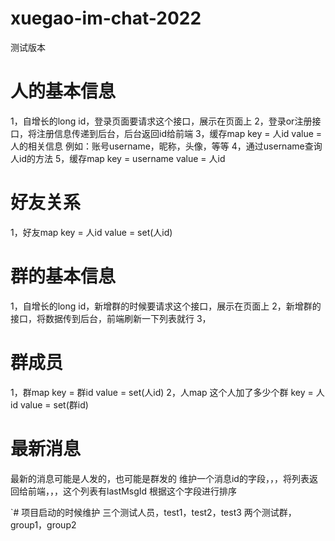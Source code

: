# xuegao-im-chat-2022

测试版本
# 人的基本信息
1，自增长的long id，登录页面要请求这个接口，展示在页面上
2，登录or注册接口，将注册信息传递到后台，后台返回id给前端
3，缓存map
    key = 人id
    value = 人的相关信息
    例如：账号username，昵称，头像，等等
4，通过username查询人id的方法
5，缓存map
    key = username
    value = 人id

# 好友关系
1，好友map
    key = 人id
    value = set(人id)

# 群的基本信息
1，自增长的long id，新增群的时候要请求这个接口，展示在页面上
2，新增群的接口，将数据传到后台，前端刷新一下列表就行
3，

# 群成员
1，群map
    key = 群id
    value = set(人id)
2，人map
    这个人加了多少个群
    key = 人id
    value = set(群id)

# 最新消息
最新的消息可能是人发的，也可能是群发的
维护一个消息id的字段，，，将列表返回给前端，，，这个列表有lastMsgId
根据这个字段进行排序

`# 项目启动的时候维护
三个测试人员，test1，test2，test3
两个测试群，group1，group2





























